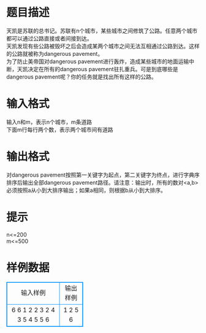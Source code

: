 # 

 
 # 题目描述 
天凯是苏联的总书记。苏联有n个城市，某些城市之间修筑了公路。任意两个城市都可以通过公路直接或者间接到达。<BR>天凯发现有些公路被毁坏之后会造成某两个城市之间无法互相通过公路到达。这样的公路就被称为dangerous&nbsp;pavement。<BR>为了防止美帝国对dangerous&nbsp;pavement进行轰炸，造成某些城市的地面运输中断，天凯决定在所有的dangerous&nbsp;pavement驻扎重兵。可是到底哪些是dangerous&nbsp;pavement呢？你的任务就是找出所有这样的公路。 

 
 # 输入格式 
输入n和m，表示n个城市，m条道路<BR>下面m行每行两个数，表示两个城市间有道路 

 
 # 输出格式 
对dangerous&nbsp;pavement按照第一关键字为起点，第二关键字为终点，进行字典序排序后输出全部dangerous&nbsp;pavement路径。请注意：输出时，所有的数对&lt;a,b&gt;必须按照a从小到大排序输出；如果a相同，则根据b从小到大排序。 

 
 # 提示 
n&lt;=200<BR>m&lt;=500 
# 样例数据
<style>
        table,table tr th, table tr td { border:1px solid #0094ff; }
        table { width: 200px; min-height: 25px; line-height: 25px; text-align: center; border-collapse: collapse;}   
    </style>
<table>
	<tr>
		<td>输入样例</td>
		<td>输出样例</td>
	</tr>
<tr><td>6 6
1 2
2 3
2 4
3 5
4 5
5 6
</td><td>1 2
5 6
</td></tr></table>
